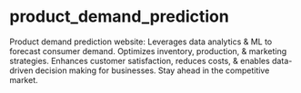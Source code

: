 # product_demand_prediction
Product demand prediction website: Leverages data analytics &amp; ML to forecast consumer demand. Optimizes inventory, production, &amp; marketing strategies. Enhances customer satisfaction, reduces costs, &amp; enables data-driven decision making for businesses. Stay ahead in the competitive market.
